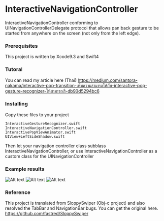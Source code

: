 # InteractiveNavigationController
InteractiveNavigationController conforming to UINavigationControllerDelegate protocol that allows pan back gesture to be started from anywhere on the screen (not only from the left edge).<br>

### Prerequisites 
This project is written by Xcode9.3 and Swift4

### Tutoral
You can read my article here (Thai)
https://medium.com/santora-nakama/interactive-pop-transition-เพิ่มความสามารถให้กับ-interactive-pop-gesture-recognizer-ให้สามารถเรี-db90d5294bc6

### Installing

Copy these files to your project

```
InteractiveGestureRecognizer.swift
InteractiveNavigationController.swift
InteractivePopViewAnimator.swift
UIView+LeftSideShadow.swift
```

Then let your navigation controller class subblass InteractiveNavigationController, or use InteractiveNavigationController as a custom class for the UINavigationController

### Example results

![Alt text](https://cdn-images-1.medium.com/max/800/1*nOpkOfMs68McOHqcJDssAA.gif?raw=true "Interactive navigation controller")
![Alt text](https://cdn-images-1.medium.com/max/800/1*-CyKaN2Zan_PAiWmgFVnhw.gif?raw=true "Interactive navigation controller")
![Alt text](https://cdn-images-1.medium.com/max/800/1*AlL6p3O__wqCR1YLsyo7fg.gif?raw=true "Interactive navigation controller")

### Reference

This project is translated from SloppySwiper (Obj-c project) and also resolved the TabBar and NavigationBar bugs. You can get the original here. https://github.com/fastred/SloppySwiper

